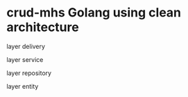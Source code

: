 # crud-mhs Golang using clean architecture

layer delivery

layer service

layer repository

layer entity

